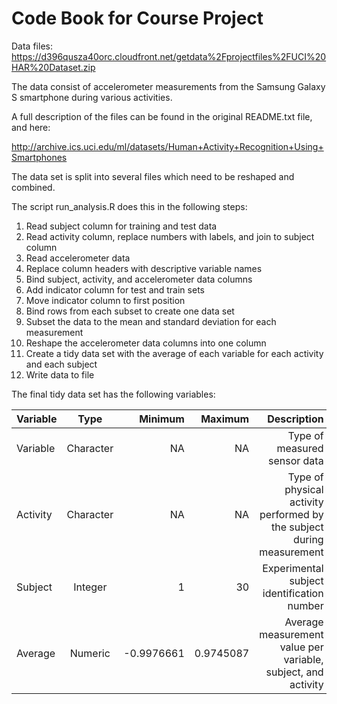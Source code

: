 # Code Book for Course Project

Data files: https://d396qusza40orc.cloudfront.net/getdata%2Fprojectfiles%2FUCI%20HAR%20Dataset.zip

The data consist of accelerometer measurements from the Samsung Galaxy S smartphone during various activities. 

A full description of the files can be found in the original README.txt file, and here:

http://archive.ics.uci.edu/ml/datasets/Human+Activity+Recognition+Using+Smartphones

The data set is split into several files which need to be reshaped and combined. 

The script run_analysis.R does this in the following steps:

  1. Read subject column for training and test data
  2. Read activity column, replace numbers with labels, and join to subject column
  3. Read accelerometer data
  4. Replace column headers with descriptive variable names
  5. Bind subject, activity, and accelerometer data columns
  6. Add indicator column for test and train sets
  7. Move indicator column to first position
  8. Bind rows from each subset to create one data set
  9. Subset the data to the mean and standard deviation for each measurement
  10. Reshape the accelerometer data columns into one column
  11. Create a tidy data set with the average of each variable for each activity and each subject
  12. Write data to file

The final tidy data set has the following variables:

| Variable       | Type         | Minimum      | Maximum      | Description  |
| :------------- | :----------: | -----------: | -----------: | -----------: |
| Variable       | Character    | NA           | NA           | Type of measured sensor data |
| Activity       | Character    | NA           | NA           | Type of physical activity performed by the subject during measurement  |
| Subject        | Integer      | 1            | 30           | Experimental subject identification number |
| Average        | Numeric      | -0.9976661   | 0.9745087    | Average measurement value per variable, subject, and activity |
